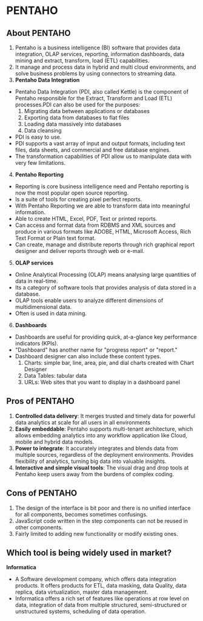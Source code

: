 # PENTAHO

## About PENTAHO

1. Pentaho is a business intelligence (BI) software that provides data integration, OLAP services, reporting, information dashboards, data mining and extract, transform, load (ETL) capabilities.
2. It manage and process data in hybrid and multi cloud environments, and solve business problems by using connectors to streaming data.
3. **Pentaho Data Integration**
- Pentaho Data Integration (PDI, also called Kettle) is the component of Pentaho responsible for the Extract, Transform and Load (ETL) processes.PDI can also be used for the purposes:
  1. Migrating data between applications or databases
  2. Exporting data from databases to flat files
  3. Loading data massively into databases
  4. Data cleansing
- PDI is easy to use.
- PDI supports a vast array of input and output formats, including text files, data sheets, and commercial and free database engines.
- The transformation capabilities of PDI allow us to manipulate data with very few limitations.
4. **Pentaho Reporting**
- Reporting is core business intelligence need and Pentaho reporting is now the most popular open source reporting.
- Is a suite of tools for creating pixel perfect reports. 
- With Pentaho Reporting we are able to transform data into meaningful information.
- Able to create HTML, Excel, PDF, Text or printed reports.
- Can access and format data from RDBMS and XML sources and produce in various formats like ADOBE, HTML, Microsoft Access, Rich Text Format or Plain text format.
- Can create, manage and distribute reports through rich graphical report designer and deliver reports through web or e-mail. 
5. **OLAP services**
- Online Analytical Processing (OLAP) means analysing large quantities of data in real-time.
- Its a category of software tools that provides analysis of data stored in a database. 
- OLAP tools enable users to analyze different dimensions of multidimensional data.
- Often is used in data mining.
6. **Dashboards**
- Dashboards are useful for providing quick, at-a-glance key performance indicators (KPIs).
- "Dashboard" has another name for "progress report" or "report."
- Dashboard designer can also include these content types.
  1. Charts: simple bar, line, area, pie, and dial charts created with Chart Designer
  2. Data Tables: tabular data
  3. URLs: Web sites that you want to display in a dashboard panel

## Pros of PENTAHO

1. **Controlled data delivery**: It merges trusted and timely data for powerful data analytics at scale for all users in all environments
2. **Easily embeddable**: Pentaho supports multi-tenant architecture, which allows embedding analytics into any workflow application like Cloud, mobile and hybrid data models.
3. **Power to integrate**: It accurately integrates and blends data from multiple sources, regardless of the deployment environments. Provides flexibility of analytics, turning big data into valuable insights.
4. **Interactive and simple visual tools**: The visual drag and drop tools at Pentaho keep users away from the burdens of complex coding.

## Cons of  PENTAHO

1. The design of the interface is bit poor and there is no unified interface for all components, becomes sometimes confusings.
2. JavaScript code written in the step components can not be reused in other components. 
3. Fairly limited to adding new functionality or modify existing ones.

## Which tool is being widely used in market?

**Informatica**
- A Software development company, which offers data integration products. It offers products for ETL, data masking, data Quality, data replica, data virtualization, master data management.
-  Informatica offers a rich set of features like operations at row level on data, integration of data from multiple structured, semi-structured or unstructured systems, scheduling of data operation.



